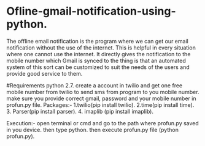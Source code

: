 # Ofline-gmail-notification-using-python.
The offline email notification is the program where we can get our email notification without the use of the internet. This is helpful in every situation where one cannot use the internet. It directly gives the notification to the mobile number which Gmail is synced to the thing is that an automated system of this sort can be customized to suit the needs of the users and provide good service to them.

#Requirements
python 2.7.
create a account in twilio and get one free mobile number from twilio to send sms from program to you mobile number.
make sure you provide correct gmail, password and your mobile number in profun.py file.
 Packages:- 1.twilio(pip install twilio).
            2.time(pip install time).
            3. Parser(pip install parser).
            4. imaplib (pip install imaplib).

Execution:-
  open terminal or cmd and go to the path where profun.py saved in you device.
  then type python.
  then execute profun.py file (python profun.py).
  
  
  
